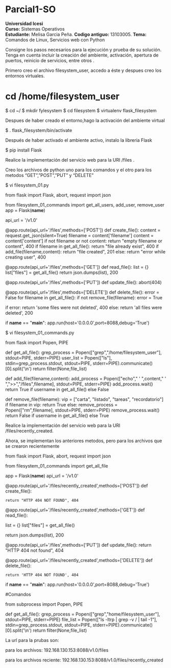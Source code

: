 # Parcial1-SO

**Universidad Icesi**  
**Curso:** Sistemas Operativos  
**Estudiante:** Melisa Garcia Peña.
**Codigo antiguo:** 13103005.
**Tema:** Comandos de Linux, Servicios web con Python  

Consigne los pasos necesarios para la ejecución y prueba de su solución. Tenga en cuenta incluir la creación del ambiente, activación, apertura de puertos, reinicio de servicios, entre otros .

Primero creo el archivo filesystem_user, accedo a éste y despues creo los entornos virtuales.
# cd /home/filesystem_user
$ cd ~/
$ mkdir fylesystem
$ cd filesystem
$ virtualenv flask_filesystem

Despues de haber creado el entorno,hago la activación del ambiente virtual 

$ . flask_filesystem/bin/activate

Después de haber activado el ambiente activo, instalo la libreria Flask

$ pip install Flask


Realice la implementación del servicio web para la URI /files .

Creo los archivos de python uno para los  comandos  y el otro para los metodos “GET”,”POST”,”PUT” y “DELETE”  

$ vi filesystem_01.py

from flask import Flask, abort, request
import json

from filesystem_01_commands import get_all_users, add_user, remove_user
app = Flask(__name__)

api_url = '/v1.0'

@app.route(api_url+'/files',methods=['POST'])
def create_file():
  content = request.get_json(silent=True)
  filename = content['filename']
  content = content['content']
  if not filename or not content:
    return "empty filename or content", 400
  if filename in get_all_file():
    return "file already exist", 400
  if add_file(filename,content):
    return "file created", 201
  else:
    return "error while creating user", 400

@app.route(api_url+'/files',methods=['GET'])
def read_file():
  list = {}
  list["files"] = get_all_file()
  return json.dumps(list), 200

@app.route(api_url+'/files',methods=['PUT'])
def update_file():
  abort(404)

@app.route(api_url+'/files',methods=['DELETE'])
def delete_file():
   error = False
  for filename in get_all_file():
    if not remove_file(filename):
        error = True

  if error:
    return 'some files were not deleted', 400
  else:
    return 'all files were deleted', 200

if __name__ == "__main__":
  app.run(host='0.0.0.0',port=8088,debug='True')


$ vi filesystem_01_commands.py

from flask import Popen, PIPE

def get_all_file():
  grep_process = Popen(["grep","/home/filesystem_user"], stdout=PIPE, stderr=PIPE)
  user_list = Popen(["ls"], stdin=grep_process.stdout, stdout=PIPE, stderr=PIPE).communicate()[0].split('\n')
  return filter(None,file_list)

def add_file(filename,content):
  add_process = Popen(["echo"," ' ",content," ' ",">>","/files",filename], stdout=PIPE, stderr=PIPE)
  add_process.wait()
  return True if username in get_all_file() else False

def remove_file(filename):
  vip = ["carta", "listado", "tareas", "recordatorio"]
  if filename in vip:
    return True
  else:
    remove_process = Popen(["rm",filename], stdout=PIPE, stderr=PIPE)
    remove_process.wait()
    return False if username in get_all_file() else True




Realice la implementación del servicio web para la URI /files/recently_created.

Ahora, se implementan los anteriores metodos, pero para los archivos que se crearon recientemente

from flask import Flask, abort, request
import json

from filesystem_01_commands import get_all_file

app = Flask(__name__)
api_url = '/v1.0'

@app.route(api_url+'/files/recently_created',methods=['POST'])
def create_file():

    return "HTTP 404 NOT FOUND", 404


@app.route(api_url+'/files/recently_created',methods=['GET'])
def read_file():

 list = {}
  list["files"] = get_all_file()

  return json.dumps(list), 200

@app.route(api_url+'/files',methods=['PUT'])
def update_file():
  return "HTTP 404 not found", 404

@app.route(api_url+'/files/recently_created',methods=['DELETE'])
def delete_file():

    return 'HTTP 404 NOT FOUND', 404


if __name__ == "__main__":
  app.run(host='0.0.0.0',port=8088,debug='True')


#Comandos

from subprocess import Popen, PIPE

def get_all_file():
  grep_process = Popen(["grep","home/filesystem_user"], stdout=PIPE, stderr=PIPE)
  file_list = Popen(["ls -ltrp | grep -v / | tail -1"], stdin=grep_process.stdout, stdout=PIPE, stderr=PIPE).communicate()[0].split('\n')
  return filter(None,file_list)

La url para la prubas son:


para los archivos:
192.168.130.153:8088/v1.0/files

para los archivos reciente:
192.168.130.153:8088/v1.0/files/recently_created
